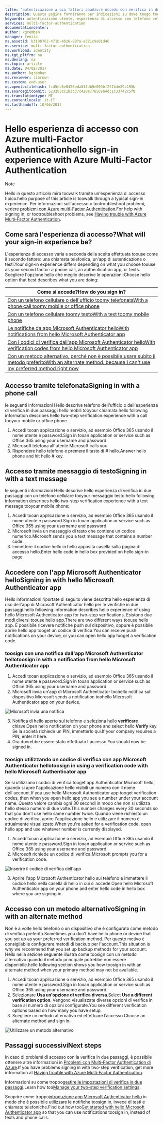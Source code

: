 ```yaml
---
title: "autenticazione a più fattori aaaAzure Accedi con verifica in due passaggi | Documenti Microsoft"
description: Questa pagina forniranno per indicazioni su dove toogo toosee hello vari metodi di accesso disponibili con Azure MFA.
keywords: autenticazione utente, esperienza di accesso con telefono cellulare, accesso con telefono dell'ufficio
services: multi-factor-authentication
documentationcenter: 
author: kgremban
manager: femila
ms.assetid: b310b762-471b-4b26-887a-a321c9e81d46
ms.service: multi-factor-authentication
ms.workload: identity
ms.tgt_pltfrm: na
ms.devlang: na
ms.topic: article
ms.date: 04/02/2017
ms.author: kgremban
ms.reviewer: librown
ms.custom: end-user
ms.openlocfilehash: fcd5eb5e8426eda537db9e099bf247bde29c195b
ms.sourcegitcommit: 523283cc1b3c37c428e77850964dc1c33742c5f0
ms.translationtype: MT
ms.contentlocale: it-IT
ms.lasthandoff: 10/06/2017
---
```

# <a name="hello-sign-in-experience-with-azure-multi-factor-authentication"></a><span data-ttu-id="9c2f0-104">Hello esperienza di accesso con Azure multi-Factor Authentication</span><span class="sxs-lookup"><span data-stu-id="9c2f0-104">hello sign-in experience with Azure Multi-Factor Authentication</span></span>
> [!NOTE]
> <span data-ttu-id="9c2f0-105">Hello in questo articolo mira toowalk tramite un'esperienza di accesso tipico.</span><span class="sxs-lookup"><span data-stu-id="9c2f0-105">hello purpose of this article is toowalk through a typical sign-in experience.</span></span> <span data-ttu-id="9c2f0-106">Per informazioni sull'accesso o tootroubleshoot problemi, vedere [problemi con Azure multi-Factor Authentication](multi-factor-authentication-end-user-troubleshoot.md).</span><span class="sxs-lookup"><span data-stu-id="9c2f0-106">For help with signing in, or tootroubleshoot problems, see [Having trouble with Azure Multi-Factor Authentication](multi-factor-authentication-end-user-troubleshoot.md).</span></span>

## <a name="what-will-your-sign-in-experience-be"></a><span data-ttu-id="9c2f0-107">Come sarà l'esperienza di accesso?</span><span class="sxs-lookup"><span data-stu-id="9c2f0-107">What will your sign-in experience be?</span></span>
<span data-ttu-id="9c2f0-108">L'esperienza di accesso varia a seconda della scelta effettuata toouse come il secondo fattore: una chiamata telefonica, un'app di autenticazione o testi.</span><span class="sxs-lookup"><span data-stu-id="9c2f0-108">Your sign-in experience differs depending on what you choose toouse as your second factor: a phone call, an authentication app, or texts.</span></span> <span data-ttu-id="9c2f0-109">Scegliere l'opzione hello che meglio descrive le operazioni:</span><span class="sxs-lookup"><span data-stu-id="9c2f0-109">Choose hello option that best describes what you are doing:</span></span>

| <span data-ttu-id="9c2f0-110">Come si accede?</span><span class="sxs-lookup"><span data-stu-id="9c2f0-110">How do you sign in?</span></span> | 
| --- |
| [<span data-ttu-id="9c2f0-111">Con un telefono cellulare o dell'ufficio toomy telefonata</span><span class="sxs-lookup"><span data-stu-id="9c2f0-111">With a phone call toomy mobile or office phone</span></span>](#signing-in-with-a-phone-call) |
| [<span data-ttu-id="9c2f0-112">Con un telefono cellulare toomy testo</span><span class="sxs-lookup"><span data-stu-id="9c2f0-112">With a text toomy mobile phone</span></span>](#signing-in-with-a-text-message)
| [<span data-ttu-id="9c2f0-113">Le notifiche da app Microsoft Authenticator hello</span><span class="sxs-lookup"><span data-stu-id="9c2f0-113">With notifications from hello Microsoft Authenticator app</span></span>](#signing-in-with-the-microsoft-authenticator-app-using-notification) |
| [<span data-ttu-id="9c2f0-114">Con i codici di verifica dall'app Microsoft Authenticator hello</span><span class="sxs-lookup"><span data-stu-id="9c2f0-114">With verification codes from hello Microsoft Authenticator app</span></span>](#signing-in-with-the-microsoft-authenticator-app-using-verification-code) |
| [<span data-ttu-id="9c2f0-115">Con un metodo alternativo, perché non è possibile usare subito il metodo preferito</span><span class="sxs-lookup"><span data-stu-id="9c2f0-115">With an alternate method, because I can't use my preferred method right now</span></span>](#signing-in-with-an-alternate-method) |

## <a name="signing-in-with-a-phone-call"></a><span data-ttu-id="9c2f0-116">Accesso tramite telefonata</span><span class="sxs-lookup"><span data-stu-id="9c2f0-116">Signing in with a phone call</span></span>
<span data-ttu-id="9c2f0-117">le seguenti informazioni Hello descrive telefono dell'ufficio o dell'esperienza di verifica in due passaggi hello mobili tooyour chiamata.</span><span class="sxs-lookup"><span data-stu-id="9c2f0-117">hello following information describes hello two-step verification experience with a call tooyour mobile or office phone.</span></span>

1. <span data-ttu-id="9c2f0-118">Accedi tooan applicazione o servizio, ad esempio Office 365 usando il nome utente e password.</span><span class="sxs-lookup"><span data-stu-id="9c2f0-118">Sign in tooan application or service such as Office 365 using your username and password.</span></span>  
2. <span data-ttu-id="9c2f0-119">Microsoft telefona all'utente.</span><span class="sxs-lookup"><span data-stu-id="9c2f0-119">Microsoft calls you.</span></span>  
3. <span data-ttu-id="9c2f0-120">Rispondere hello telefono e premere il tasto di # hello.</span><span class="sxs-lookup"><span data-stu-id="9c2f0-120">Answer hello phone and hit hello # key.</span></span>  

## <a name="signing-in-with-a-text-message"></a><span data-ttu-id="9c2f0-121">Accesso tramite messaggio di testo</span><span class="sxs-lookup"><span data-stu-id="9c2f0-121">Signing in with a text message</span></span>
<span data-ttu-id="9c2f0-122">le seguenti informazioni Hello descrive hello esperienza di verifica in due passaggi con un telefono cellulare tooyour messaggio testo:</span><span class="sxs-lookup"><span data-stu-id="9c2f0-122">hello following information describes hello two-step verification experience with a text message tooyour mobile phone:</span></span>

1. <span data-ttu-id="9c2f0-123">Accedi tooan applicazione o servizio, ad esempio Office 365 usando il nome utente e password.</span><span class="sxs-lookup"><span data-stu-id="9c2f0-123">Sign in tooan application or service such as Office 365 using your username and password.</span></span> 
2. <span data-ttu-id="9c2f0-124">Microsoft invia un messaggio di testo che contiene un codice numerico.</span><span class="sxs-lookup"><span data-stu-id="9c2f0-124">Microsoft sends you a text message that contains a number code.</span></span> 
3. <span data-ttu-id="9c2f0-125">Immettere il codice hello in hello apposita casella sulla pagina di accesso hello.</span><span class="sxs-lookup"><span data-stu-id="9c2f0-125">Enter hello code in hello box provided on hello sign-in page.</span></span> 

## <a name="signing-in-with-hello-microsoft-authenticator-app"></a><span data-ttu-id="9c2f0-126">Accedere con l'app Microsoft Authenticator hello</span><span class="sxs-lookup"><span data-stu-id="9c2f0-126">Signing in with hello Microsoft Authenticator app</span></span> 
<span data-ttu-id="9c2f0-127">Hello informazioni riportate di seguito viene descritta hello esperienza di uso dell'app di Microsoft Authenticator hello per le verifiche in due passaggi.</span><span class="sxs-lookup"><span data-stu-id="9c2f0-127">hello following information describes hello experience of using hello Microsoft Authenticator app for two-step verifications.</span></span> <span data-ttu-id="9c2f0-128">Esistono due modi diversi toouse hello app.</span><span class="sxs-lookup"><span data-stu-id="9c2f0-128">There are two different ways toouse hello app.</span></span> <span data-ttu-id="9c2f0-129">È possibile ricevere notifiche push sul dispositivo, oppure è possibile aprire hello app tooget un codice di verifica.</span><span class="sxs-lookup"><span data-stu-id="9c2f0-129">You can receive push notifications on your device, or you can open hello app tooget a verification code.</span></span>

### <a name="toosign-in-with-a-notification-from-hello-microsoft-authenticator-app"></a><span data-ttu-id="9c2f0-130">toosign con una notifica dall'app Microsoft Authenticator hello</span><span class="sxs-lookup"><span data-stu-id="9c2f0-130">toosign in with a notification from hello Microsoft Authenticator app</span></span>
1. <span data-ttu-id="9c2f0-131">Accedi tooan applicazione o servizio, ad esempio Office 365 usando il nome utente e password.</span><span class="sxs-lookup"><span data-stu-id="9c2f0-131">Sign in tooan application or service such as Office 365 using your username and password.</span></span>
2. <span data-ttu-id="9c2f0-132">Microsoft invia un'app di Microsoft Authenticator toohello notifica sul dispositivo.</span><span class="sxs-lookup"><span data-stu-id="9c2f0-132">Microsoft sends a notification toohello Microsoft Authenticator app on your device.</span></span>

  ![Microsoft invia una notifica](./media/multi-factor-authentication-end-user-signin/notify.png)

3. <span data-ttu-id="9c2f0-134">Notifica di hello aperto sul telefono e seleziona hello **verificare** chiave.</span><span class="sxs-lookup"><span data-stu-id="9c2f0-134">Open hello notification on your phone and select hello **Verify** key.</span></span> <span data-ttu-id="9c2f0-135">Se la società richiede un PIN, immetterlo qui.</span><span class="sxs-lookup"><span data-stu-id="9c2f0-135">If your company requires a PIN, enter it here.</span></span>
4. <span data-ttu-id="9c2f0-136">Ora dovrebbe essere stato effettuato l'accesso.</span><span class="sxs-lookup"><span data-stu-id="9c2f0-136">You should now be signed in.</span></span>

### <a name="toosign-in-using-a-verification-code-with-hello-microsoft-authenticator-app"></a><span data-ttu-id="9c2f0-137">toosign utilizzando un codice di verifica con app Microsoft Authenticator hello</span><span class="sxs-lookup"><span data-stu-id="9c2f0-137">toosign in using a verification code with hello Microsoft Authenticator app</span></span>

<span data-ttu-id="9c2f0-138">Se si utilizzano i codici di verifica tooget app Authenticator Microsoft hello, quando si apre l'applicazione hello visibili un numero con il nome dell'account.</span><span class="sxs-lookup"><span data-stu-id="9c2f0-138">If you use hello Microsoft Authenticator app tooget verification codes, then when you open hello app you see a number under your account name.</span></span> <span data-ttu-id="9c2f0-139">Questo valore cambia ogni 30 secondi in modo che non si utilizza hello stesso numero di due volte.</span><span class="sxs-lookup"><span data-stu-id="9c2f0-139">This number changes every 30 seconds so that you don't use hello same number twice.</span></span> <span data-ttu-id="9c2f0-140">Quando viene richiesto un codice di verifica, aprire l'applicazione hello e utilizzare il numero è attualmente visualizzato.</span><span class="sxs-lookup"><span data-stu-id="9c2f0-140">When you're asked for a verification code, open hello app and use whatever number is currently displayed.</span></span> 

1. <span data-ttu-id="9c2f0-141">Accedi tooan applicazione o servizio, ad esempio Office 365 usando il nome utente e password.</span><span class="sxs-lookup"><span data-stu-id="9c2f0-141">Sign in tooan application or service such as Office 365 using your username and password.</span></span>
2. <span data-ttu-id="9c2f0-142">Microsoft richiede un codice di verifica.</span><span class="sxs-lookup"><span data-stu-id="9c2f0-142">Microsoft prompts you for a verification code.</span></span>

  ![Inserire il codice di verifica dell'app](./media/multi-factor-authentication-end-user-signin/verify3.png)

3. <span data-ttu-id="9c2f0-144">Aprire l'app Microsoft Authenticator hello sul telefono e immettere il codice hello nella casella di hello in cui si accede.</span><span class="sxs-lookup"><span data-stu-id="9c2f0-144">Open hello Microsoft Authenticator app on your phone and enter hello code in hello box where you are signing in.</span></span>

## <a name="signing-in-with-an-alternate-method"></a><span data-ttu-id="9c2f0-145">Accesso con un metodo alternativo</span><span class="sxs-lookup"><span data-stu-id="9c2f0-145">Signing in with an alternate method</span></span>
<span data-ttu-id="9c2f0-146">Non è a volte hello telefono o un dispositivo che è configurato come metodo di verifica preferita.</span><span class="sxs-lookup"><span data-stu-id="9c2f0-146">Sometimes you don't have hello phone or device that you set up as your preferred verification method.</span></span> <span data-ttu-id="9c2f0-147">Per questo motivo è consigliabile configurare metodi di backup per l'account.</span><span class="sxs-lookup"><span data-stu-id="9c2f0-147">This situation is why we recommend that you set up backup methods for your account.</span></span> <span data-ttu-id="9c2f0-148">Hello nella sezione seguente illustra come toosign con un metodo alternativo quando il metodo principale potrebbe non essere disponibile.</span><span class="sxs-lookup"><span data-stu-id="9c2f0-148">hello following section shows you how toosign in with an alternate method when your primary method may not be available.</span></span>

1. <span data-ttu-id="9c2f0-149">Accedi tooan applicazione o servizio, ad esempio Office 365 usando il nome utente e password.</span><span class="sxs-lookup"><span data-stu-id="9c2f0-149">Sign in tooan application or service such as Office 365 using your username and password.</span></span>
2. <span data-ttu-id="9c2f0-150">Selezionare **Usa un'opzione di verifica diversa**.</span><span class="sxs-lookup"><span data-stu-id="9c2f0-150">Select **Use a different verification option**.</span></span> <span data-ttu-id="9c2f0-151">Vengono visualizzate diverse opzioni di verifica in base al numero di opzioni configurate.</span><span class="sxs-lookup"><span data-stu-id="9c2f0-151">You see different verification options based on how many you have setup.</span></span>
3. <span data-ttu-id="9c2f0-152">Scegliere un metodo alternativo ed effettuare l’accesso.</span><span class="sxs-lookup"><span data-stu-id="9c2f0-152">Choose an alternate method and sign in.</span></span>

  ![Utilizzare un metodo alternativo](./media/multi-factor-authentication-end-user-signin/alt.png)

## <a name="next-steps"></a><span data-ttu-id="9c2f0-154">Passaggi successivi</span><span class="sxs-lookup"><span data-stu-id="9c2f0-154">Next steps</span></span>

<span data-ttu-id="9c2f0-155">In caso di problemi di accesso con la verifica in due passaggi, è possibile ottenere altre informazioni in [Problemi con Multi-Factor Authentication di Azure](multi-factor-authentication-end-user-troubleshoot.md).</span><span class="sxs-lookup"><span data-stu-id="9c2f0-155">If you have problems signing in with two-step verification, get more information at [Having trouble with Azure Multi-Factor Authentication](multi-factor-authentication-end-user-troubleshoot.md).</span></span>

<span data-ttu-id="9c2f0-156">Informazioni su come troppo[gestire le impostazioni di verifica in due passaggi](multi-factor-authentication-end-user-manage-settings.md).</span><span class="sxs-lookup"><span data-stu-id="9c2f0-156">Learn how too[Manage your two-step verification settings](multi-factor-authentication-end-user-manage-settings.md).</span></span>

<span data-ttu-id="9c2f0-157">Scoprire come troppo[introduzione app Microsoft Authenticator hello](microsoft-authenticator-app-how-to.md) in modo che è possibile utilizzare le notifiche toosign in, invece di testi e chiamate telefoniche.</span><span class="sxs-lookup"><span data-stu-id="9c2f0-157">Find out how too[Get started with hello Microsoft Authenticator app](microsoft-authenticator-app-how-to.md) so that you can use notifications toosign in, instead of texts and phone calls.</span></span> 
